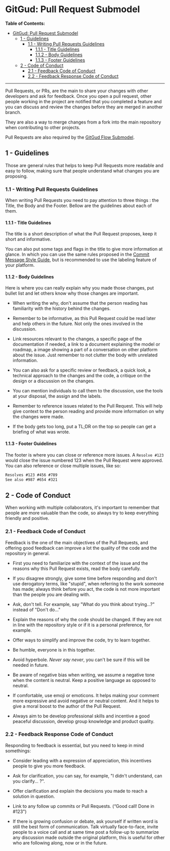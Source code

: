 # GitGud: Pull Request Submodel

**Table of Contents:**

* [GitGud: Pull Request Submodel](#gitgud-pull-request-submodel)
	* [1 - Guidelines](#1---guidelines)
		* [1.1 - Writing Pull Requests Guidelines](#11---writing-pull-requests-guidelines)
			* [1.1.1 - Title Guidelines](#111---title-guidelines)
			* [1.1.2 - Body Guidelines](#112---body-guidelines)
			* [1.1.3 - Footer Guidelines](#113---footer-guidelines)
	* [2 - Code of Conduct](#2---code-of-conduct)
		* [2.1 - Feedback Code of Conduct](#21---feedback-code-of-conduct)
		* [2.2 - Feedback Response Code of Conduct](#22---feedback-response-code-of-conduct)

---

Pull Requests, or PRs, are the main to share your changes with other developers and ask for feedback. Once you open a pull request, other people working in the project are notified that you completed a feature and you can discuss and review the changes before they are merged in another branch.

They are also a way to merge changes from a fork into the main repository when contributing to other projects.

Pull Requests are also required by the [GitGud Flow Submodel](../Flow/GitGud_Flow.md).

## 1 - Guidelines

Those are general rules that helps to keep Pull Requests more readable and easy to follow, making sure that people understand what changes you are proposing.

### 1.1 - Writing Pull Requests Guidelines

When writing Pull Requests you need to pay attention to three things : the Title, the Body and the Footer. Bellow are the guidelines about each of them.

#### 1.1.1 - Title Guidelines

The title is a short description of what the Pull Request proposes, keep it short and informative.

You can also put some tags and flags in the title to give more information at glance. In which you can use the same rules proposed in the [Commit Message Style Guide](Commit.md), but is recommended to use the labeling feature of your platform.

#### 1.1.2 - Body Guidelines

Here is where you can really explain why you made those changes, put bullet list and let others know why those changes are important.

- When writing the why, don't assume that the person reading has familiarity with the history behind the changes.

- Remember to be informative, as this Pull Request could be read later and help others in the future. Not only the ones involved in the discussion.

- Link resources relevant to the changes, a specific page of the documentation if needed, a link to a document explaining the model or roadmap, a image showing a part of a conversation on other platform about the issue. Just remember to not clutter the body with unrelated information.

- You can also ask for a specific review or feedback, a quick look, a technical approach to the changes and the code, a critique on the design or a discussion on the changes.

- You can mention individuals to call them to the discussion, use the tools at your disposal, the assign and the labels.

- Remember to reference issues related to the Pull Request. This will help give context to the person reading and provide more information on why the changes were made.

- If the body gets too long, put a TL;DR on the top so people can get a briefing of what was wrote.

#### 1.1.3 - Footer Guidelines

The footer is where you can close or reference more issues. A `Resolve #123` would close the issue numbered 123 when the Pull Request were approved. You can also reference or close multiple issues, like so:

```Markdown
Resolves #123 #456 #789
See also #987 #654 #321
```

## 2 - Code of Conduct

When working with multiple collaborators, it's important to remember that people are more valuable than the code, so always try to keep everything friendly and positive.

### 2.1 - Feedback Code of Conduct

Feedback is the one of the main objectives of the Pull Requests, and offering good feedback can improve a lot the quality of the code and the repository in general.

- First you need to familiarize with the context of the issue and the reasons why this Pull Request exists, read the body carefully.

- If you disagree strongly, give some time before responding and don't use derogatory terms, like "stupid", when referring to the work someone has made; always think before you act, the code is not more important than the people you are dealing with.

- Ask, don't tell. For example, say "What do you think about trying...?" instead of "Don't do..."

- Explain the reasons of why the code should be changed. If they are not in line with the repository style or if it is a personal preference, for example.

- Offer ways to simplify and improve the code, try to learn together.

- Be humble, everyone is in this together.

- Avoid hyperbole. *Never say never*, you can't be sure if this will be needed in future.

- Be aware of negative bias when writing, we assume a negative tone when the content is neutral. Keep a positive language as opposed to neutral.

- If comfortable, use emoji or emoticons. It helps making your comment more expressive and avoid negative or neutral content. And it helps to give a moral boost to the author of the Pull Request.

- Always aim to be develop professional skills and incentive a good peaceful discussion, develop group knowledge and product quality.

### 2.2 - Feedback Response Code of Conduct

Responding to feedback is essential, but you need to keep in mind somethings:

- Consider leading with a expression of appreciation, this incentives people to give you more feedback.

- Ask for clarification, you can say, for example, "I didn't understand, can you clarify... ?".

- Offer clarification and explain the decisions you made to reach a solution in question.

- Link to any follow up commits or Pull Requests. (“Good call! Done in #123")

- If there is growing confusion or debate, ask yourself if written word is still the best form of communication. Talk virtually face-to-face, invite people to a voice call and at same time post a follow-up to summarize any discussion made outside the original platform, this is useful for other who are following along, now or in the future.
